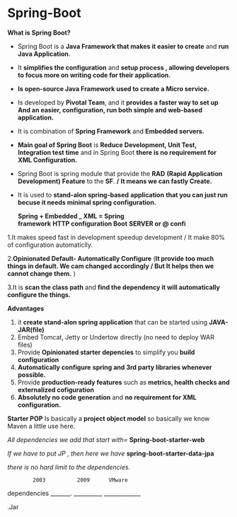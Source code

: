 # Spring-Boot
__****What is Spring Boot?****__
* Spring Boot is a ****Java Framework that makes it easier to create**** and ****run Java Application.****
* It ****simplifies the configuration**** and ****setup process , allowing developers to focus more on writing code for their application.****
* ****Is open-source Java Framework used to create a Micro service.****
* Is developed by ****Pivotal Team****, and it ****provides a faster way to set up And an easier, configuration, run both simple and web-based application.****
* It is combination of ****Spring Framework**** and ****Embedded servers.****
* ****Main goal of Spring Boot**** is ****Reduce Development, Unit Test, Integration test time**** and in Spring Boot ****there is no requirement for XML Configuration.****
* Spring Boot is spring module that provide the ****RAD**** ****(Rapid Application Development)**** ****Feature**** to the ****SF****. ****/**** ****It means we can fastly Create.****
* It is used to ****stand-alon** spring-based** ****application****  ****that you can just run becuse it needs minimal spring configuration.****


   ****Spring + Embedded     _      XML<bean>     =    Spring  
  framework****  ****HTTP             configuration      Boot****
                      ****SERVER     or @ confi****

  
1.It makes speed fast in development speedup development / It make 80% of configuration automaticlly.
  
2.****Opinionated Default- Automatically Configure**** (****It provide too much things in default. We cam changed accordingly / But It helps then we cannot change them.**** )

3.It is ****scan the class path**** and ****find the dependency it will automatically configure the things.****


****Advantages****
1. it ****create stand-alon spring application**** that can be started using ****JAVA-JAR(file)****
2. Embed Tomcat, Jetty or Undertow directly (no need to deploy WAR files)
3. Provide ****Opinionated starter depencies**** to simplify you ****build configuration****
4. ****Automatically configure**** ****spring and 3rd party libraries whenever possible.****
5. Provide ****production-ready features**** such as ****metrics, health checks and externalized cofiguration****
6. ****Absolutely no code generation**** and ****no requirement for XML configuration.****
   
****Starter POP**** Is basically a ****project object model**** so basically we know Maven a little use here.

*All dependencies we add that start with=*
****Spring-boot-starter-web****


*If we have to put JP , then here we have*  ****spring-boot-starter-data-jpa****

 *there is no hard limit to the dependencies.*

            2003          2009      VMware
dependencies _______. __________ _____________

.Jar

